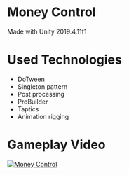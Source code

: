 # Money Control
Made with Unity 2019.4.11f1

# Used Technologies
* DoTween
* Singleton pattern
* Post processing
* ProBuilder
* Taptics
* Animation rigging
  
# Gameplay Video
[![Money Control](https://img.youtube.com/vi/a-iOtRClI-8/0.jpg)](https://www.youtube.com/watch?v=a-iOtRClI-8)
